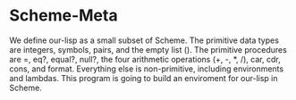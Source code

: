 # Scheme-Meta

We define our-lisp as a small subset of Scheme. The primitive data types are integers, symbols, pairs, and the empty list (). The primitive procedures are =, eq?, equal?, null?, the four arithmetic operations (+, -, *, /), car, cdr, cons, and format. Everything else is non-primitive, including environments and lambdas. This program is going to build an enviroment for our-lisp in Scheme.
